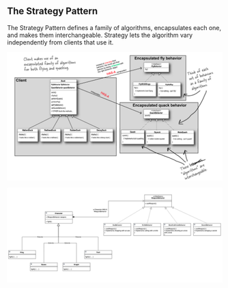 ## The Strategy Pattern
 The Strategy Pattern defines a family of algorithms, encapsulates each one, and makes them interchangeable. Strategy lets the algorithm vary independently from clients that use it.

![strategy-pattern.png](src%2Fmain%2Fresources%2Fstrategy-pattern.png)

![strategy-pattern-character-weapons.png](src%2Fmain%2Fresources%2Fstrategy-pattern-character-weapons.png)